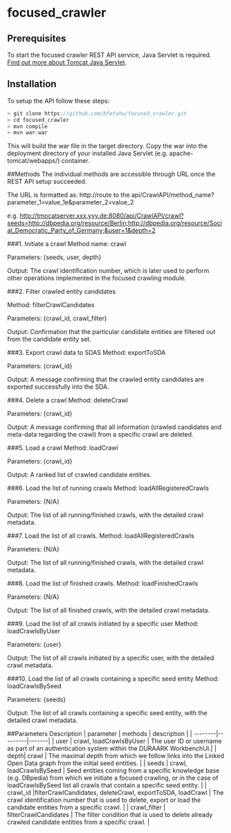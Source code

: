 # focused_crawler

## Prerequisites
To start the focused crawler REST API service, Java Servlet is required. [Find out more about Tomcat Java Servlet](http://tomcat.apache.org/).

## Installation

To setup the API follow these steps:

```js
> git clone https://github.com/bfetahu/focused_crawler.git
> cd focused_crawler
> mvn compile
> mvn war:war
```
This will build the war file in the target directory.
Copy the war into the deployment directory of your installed Java Servlet (e.g. apache-tomcat/webapps/) container.

##Methods
The individual methods are accessible through URL once the REST API setup succeeded. 

The URL is formatted as: http://route to the api/CrawlAPI/method_name?parameter_1=value_1e&parameter_2=value_2

e.g. http://tmocatserver.xxx.yyy.de:8080/api/CrawlAPI/crawl?seeds=http://dbpedia.org/resource/Berlin;http://dbpedia.org/resource/Social_Democratic_Party_of_Germany;&user=1&depth=2

###1. Initiate a crawl
Method name: crawl

Parameters: {seeds, user, depth}

Output: The crawl identification number, which is later used to perform other operations implemented in the focused crawling module.

###2. Filter crawled entity candidates

Method: filterCrawlCandidates

Parameters: {crawl_id, crawl_filter}

Output: Confirmation that the particular candidate entities are filtered out from the candidate entity set.

###3. Export crawl data to SDAS
Method: exportToSDA

Parameters: {crawl_id}

Output: A message confirming that the crawled entity candidates are exported
successfully into the SDA.

###4. Delete a crawl
Method: deleteCrawl

Parameters: {crawl_id}

Output: A message confirming that all information (crawled candidates and meta-data regarding the crawl) from a specific crawl are deleted.

###5. Load a crawl
Method: loadCrawl

Parameters: {crawl_id}

Output: A ranked list of crawled candidate entities.

###6. Load the list of running crawls
Method: loadAllRegisteredCrawls

Parameters: {N/A}

Output: The list of all running/finished crawls, with the detailed crawl metadata.

###7. Load the list of all crawls.
Method: loadAllRegisteredCrawls

Parameters: {N/A}

Output: The list of all running/finished crawls, with the detailed crawl metadata.

###8. Load the list of finished crawls.
Method: loadFinishedCrawls

Parameters: {N/A}

Output: The list of all finished crawls, with the detailed crawl metadata.

###9. Load the list of all crawls initiated by a specific user
Method: loadCrawlsByUser

Parameters: {user}

Output: The list of all crawls initiated by a specific user, with the detailed crawl
metadata.

###10. Load the list of all crawls containing a specific seed entity
Method: loadCrawlsBySeed

Parameters: {seeds}

Output: The list of all crawls containing a specific seed entity, with the detailed
crawl metadata.

##Parameters Description
| parameter     | methods             | description |
| --------|---------|-------|
| user  | crawl, loadCrawlsByUser   | The user ID or username as part of an authentication system within the DURAARK WorkbenchUI.|
| depth| crawl | The maximal depth from which we follow links into the Linked Open Data graph from the initial seed entities.  |
| seeds  | crawl, loadCrawlsBySeed   | Seed entities coming from a specific knowledge base (e.g. DBpedia) from which we initiate a focused crawling, or in the case of loadCrawlsBySeed list all crawls that contain a specific seed entity.    |
| crawl_id  |filterCrawlCandidates, deleteCrawl, exportToSDA, loadCrawl | The crawl identification number that is used to delete, export or load the candidate entities from a specific crawl.    |
| crawl_filter  | filterCrawlCandidates | The filter condition that is used to delete already crawled candidate entities from a specific crawl.  |
